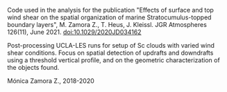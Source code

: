 Code used in the analysis for the publication "Effects of surface and top wind shear on the spatial organization of marine Stratocumulus-topped boundary layers", M. Zamora Z., T. Heus, J. Kleissl. JGR Atmospheres 126(11), June 2021. [doi:10.1029/2020JD034162](http://doi.org/10.1029/2020JD034162)

Post-processing UCLA-LES runs for setup of Sc clouds with varied wind shear conditions. Focus on spatial detection of updrafts and downdrafts using a threshold vertical profile, and on the geometric characterization of the objects found.

Mónica Zamora Z., 2018-2020
